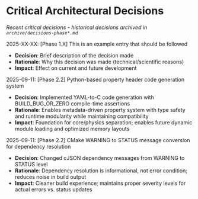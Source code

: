 <!-- Purpose: Record critical technical decisions -->
<!-- Update Rules:
- Append new entries to the EOF (use `cat << EOF >> ...etc`)!
- Focus on KEY decisions that impact current and upcoming development
- Only include decisions that are NOT covered in architecture.md
- 100-word limit per entry! 
- Include:
  • Today's date and phase identifier
  • Rationale
  • Impact assessment
-->

# Critical Architectural Decisions

*Recent critical decisions - historical decisions archived in `archive/decisions-phase*.md`*

2025-XX-XX: [Phase 1.X] This is an example entry that should be followed
- **Decision**: Brief description of the decision made
- **Rationale**: Why this decision was made (technical/scientific reasons)
- **Impact**: Effect on current and future development

2025-09-11: [Phase 2.2] Python-based property header code generation system
- **Decision**: Implemented YAML-to-C code generation with BUILD_BUG_OR_ZERO compile-time assertions
- **Rationale**: Enables metadata-driven property system with type safety and runtime modularity while maintaining compatibility
- **Impact**: Foundation for core/physics separation; enables future dynamic module loading and optimized memory layouts

2025-09-11: [Phase 2.2] CMake WARNING to STATUS message conversion for dependency resolution  
- **Decision**: Changed cJSON dependency messages from WARNING to STATUS level
- **Rationale**: Dependency resolution is informational, not error condition; reduces noise in build output
- **Impact**: Cleaner build experience; maintains proper severity levels for actual errors vs. status updates
